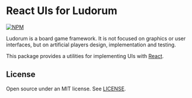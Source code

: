 ﻿React UIs for Ludorum
=====================

[![NPM](https://nodei.co/npm/@ludorum/utils-react.png?mini=true)](https://www.npmjs.com/package/@ludorum/utils-react)

Ludorum is a board game framework. It is not focused on graphics or user interfaces, but on artificial players design, implementation and testing.

This package provides a utilities for implementing UIs with [React](https://reactjs.org/).

## License

Open source under an MIT license. See [LICENSE](LICENSE.md).
